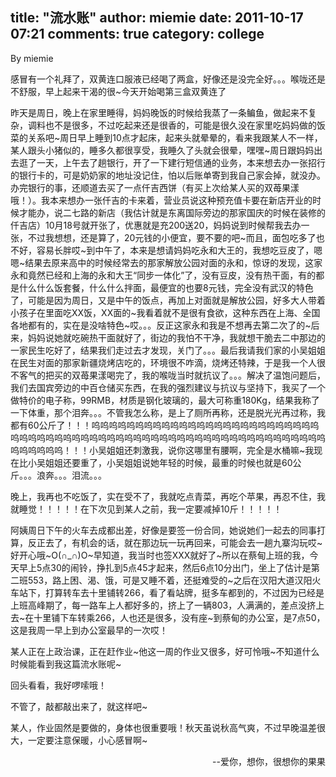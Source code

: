 title: "流水账"
author: miemie
date: 2011-10-17 07:21
comments: true
category: college
--------------------

By miemie

感冒有一个礼拜了，双黄连口服液已经喝了两盒，好像还是没完全好。。。喉咙还是不舒服，早上起来干渴的很~今天开始喝第三盒双黄连了

<!-- more -->

昨天是周日，晚上在家里睡得，妈妈晚饭的时候给我蒸了一条鳊鱼，做起来不复杂，调料也不是很多，不过吃起来还是很香的，可能是很久没在家里吃妈妈做的饭菜的关系吧~周日早上睡到10点才起床，起来头就晕晕的，看来我跟某人不一样，某人跟头小猪似的，睡多久都很享受，我睡久了头就会很晕，嘿嘿~周日跟妈妈出去逛了一天，上午去了趟银行，开了一下建行短信通的业务，本来想去办一张招行的银行卡的，可是奶奶家的地址没记住，怕以后账单寄到我自己家会掉，就没办。办完银行的事，还顺道去买了一点仟吉西饼（有买上次给某人买的双苺果漾哦！）。我本来想办一张仟吉的卡来着，营业员说这种预充值卡要在新店开业的时候才能办，说二七路的新店（我估计就是东离国际旁边的那家国庆的时候在装修的仟吉店）10月18号就开张了，优惠就是充200送20，妈妈说到时候帮我去办一张，不过我想想，还是算了，20元钱的小便宜，要不要的吧~而且，面包吃多了也不好，容易长胖哎~到中午了，本来是想请妈妈吃永和大王的，我想吃豆皮了，嗯嗯~结果去原来高中的时候经常去的那家解放公园对面的永和，惊讶的发现，这家永和竟然已经和上海的永和大王“同步一体化”了，没有豆皮，没有热干面，有的都是什么什么饭套餐，什么什么拌面，最便宜的也要8元钱，完全没有武汉的特色了，可能是因为周日，又是中午的饭点，再加上对面就是解放公园，好多大人带着小孩子在里面吃XX饭，XX面的~我看着就不是很有食欲，这种东西在上海、全国各地都有的，实在是没啥特色~哎。。。反正这家永和我是不想再去第二次了的~后来，妈妈说她就吃碗热干面就好了，街边的我怕不干净，我就想干脆去二中那边的一家民生吃好了，结果我们走过去才发现，关门了。。。最后我请我们家的小吴姐姐在民生对面的那家新疆烧烤店吃的，环境很不咋滴，烧烤还特辣，于是我一个人很不客气的把买的双苺果漾喝完了，我的喉咙当时就抗议了。。。解决了温饱问题后，我们去国宾旁边的中百仓储买东西，在我的强烈建议与抗议与坚持下，我买了一个做特价的电子称，99RMB，材质是钢化玻璃的，最大可称重180Kg，结果我称了一下体重，那个泪奔。。。不管我怎么称，是上了厕所再称，还是脱光光再过称，我都有60公斤了！！！呜呜呜呜呜呜呜呜呜呜呜呜呜呜呜呜呜呜呜呜呜呜呜呜呜呜呜呜呜呜呜呜呜呜呜呜呜呜呜呜呜呜呜呜呜呜呜呜呜呜呜呜呜呜呜呜呜呜呜呜呜呜呜呜呜呜呜呜！！！小吴姐姐还刺激我，说你这哪里有腰啊，完全是水桶嘛~我现在比小吴姐姐还要重了，小吴姐姐说她年轻的时候，最重的时候也就是60公斤。。。浪奔。。。泪流。。。

晚上，我再也不吃饭了，实在受不了，我就吃点青菜，再吃个苹果，再忍不住，我就睡觉！！！！！在下次见到某人之前，我一定要减掉10斤！！！！！

阿姨周日下午的火车去成都出差，好像是要签一份合同，她说她们一起去的同事打算，反正去了，有机会的话，就在那边玩一玩再回来，可能会去一趟九寨沟玩哎~好开心哦~O(∩_∩)O~早知道，我当时也签XXX就好了~所以在蔡甸上班的我，今天早上5点30的闹铃，挣扎到5点45才起来，然后6点10分出门，坐上了估计是第二班553，路上困、渴、饿，可是又睡不着，还挺难受的~之后在汉阳大道汉阳火车站下，打算转车去十里铺转266，看了看站牌，挺多车都到的，不过因为已经是上班高峰期了，每一路车上人都好多的，挤上了一辆803，人满满的，差点没挤上去~在十里铺下车转乘266，人也还是很多，没有座~到蔡甸的办公室，是7点50，这是我周一早上到办公室最早的一次哎！

某人正在上政治课，正在赶作业~他这一周的作业又很多，好可怜哦~不知道什么时候能看到我这篇流水账呢~

回头看看，我好啰嗦哦！

不管了，敲都敲出来了，就这样吧~

某人，作业固然是要做的，身体也很重要哦！秋天虽说秋高气爽，不过早晚温差很大，一定要注意保暖，小心感冒啊~

<p style="text-align: right;">--爱你，想你，很想你的果果</p>